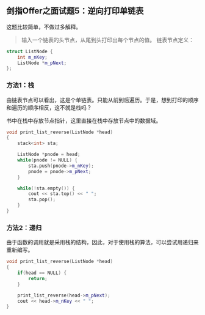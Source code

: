 ## 剑指Offer之面试题5：逆向打印单链表

这题比较简单，不做过多解释。

> 输入一个链表的头节点，从尾到头打印出每个节点的值。
链表节点定义：
``` C++
struct ListNode {
	int m_nKey;
	ListNode *m_pNext;
};
```

### 方法1：栈

由链表节点可以看出，这是个单链表。只能从前到后遍历。于是，想到打印的顺序和遍历的顺序相反，这不就是栈吗？

书中在栈中存放节点指针，这里直接在栈中存放节点中的数据域。

``` C++
void print_list_reverse(ListNode *head)
{
	stack<int> sta;

	ListNode *pnode = head;
	while(pnode != NULL) {
		sta.push(pnode->m_nKey);
		pnode = pnode->m_pNext;
	}

	while(!sta.empty()) {
		cout << sta.top() << " ";
		sta.pop();
	}
}
```

### 方法2：递归

由于函数的调用就是采用栈的结构，因此，对于使用栈的算法，可以尝试用递归来重新编写。

``` C++
void print_list_reverse(ListNode *head)
{
	if(head == NULL) {
		return;
	}

	print_list_reverse(head->m_pNext);
	cout << head->m_nKey << " ";
}
```
